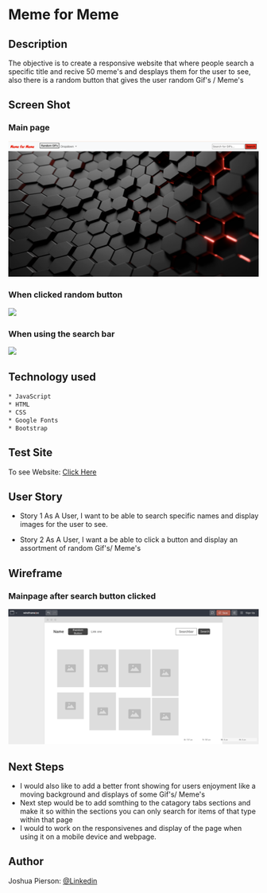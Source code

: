 # Meme for Meme

## Description
The objective is to create a responsive website that where people search a specific title and recive 50 meme's and desplays them for the user to see, also there is a random button that gives the user random Gif's / Meme's
## Screen Shot

### Main page 
<img src="./Images/mainPage.png">

### When clicked random button
<img src="./Images/randomButton.png">

### When using the search bar
<img src="./Images/searchResults.png">


## Technology used
    * JavaScript
    * HTML
    * CSS
    * Google Fonts
    * Bootstrap

## Test Site
<p> To see Website: <a href="https://joshua-pierson.github.io/Project2-Meme/"> Click Here</a></p>
    

## User Story
- Story 1
    As A User, I want to be able to search specific names and display images for the user to see.

- Story 2
    As A User, I want a be able to click a button and display an assortment of random Gif's/ Meme's

## Wireframe

### Mainpage after search button clicked
<img src="./Images/wireframe.png">

## Next Steps
* I would also like to add a better front showing for users enjoyment like a moving background and displays of some Gif's/ Meme's
 * Next step would be to add somthing to the catagory tabs sections and make it so within the sections you can only search for items of that type within that page
 * I would to work on the responsivenes and display of the page when using it on a mobile device and webpage.

## Author
Joshua Pierson: <a href="https://www.linkedin.com/in/joshua-pierson726" rel="nofollow">@Linkedin</a>